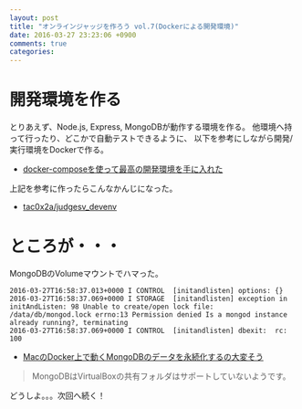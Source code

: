 ```yaml
---
layout: post
title: "オンラインジャッジを作ろう vol.7(Dockerによる開発環境)"
date: 2016-03-27 23:23:06 +0900
comments: true
categories:
---
```


# 開発環境を作る
とりあえず、Node.js, Express, MongoDBが動作する環境を作る。
他環境へ持って行ったり、どこかで自動テストできるように、
以下を参考にしながら開発/実行環境をDockerで作る。

+ [docker-composeを使って最高の開発環境を手に入れた](http://blog.muuny-blue.info/7d128c1d4a33165a8676d1650d8ff828.html)

上記を参考に作ったらこんなかんじになった。

+ [tac0x2a/judgesv_devenv](https://github.com/tac0x2a/judgesv_devenv)

# ところが・・・
MongoDBのVolumeマウントでハマった。

```
2016-03-27T16:58:37.013+0000 I CONTROL  [initandlisten] options: {}
2016-03-27T16:58:37.069+0000 I STORAGE  [initandlisten] exception in initAndListen: 98 Unable to create/open lock file: /data/db/mongod.lock errno:13 Permission denied Is a mongod instance already running?, terminating
2016-03-27T16:58:37.069+0000 I CONTROL  [initandlisten] dbexit:  rc: 100
```

+ [MacのDocker上で動くMongoDBのデータを永続化するの大変そう](http://qiita.com/ota42y/items/af90ada86fd671dc5122)

> MongoDBはVirtualBoxの共有フォルダはサポートしていないようです。

どうしよ。。。次回へ続く！
